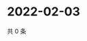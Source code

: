 # 2022-02-03

共 0 条

<!-- BEGIN WEIBO -->
<!-- 最后更新时间 Thu Feb 03 2022 08:15:54 GMT+0800 (China Standard Time) -->

<!-- END WEIBO -->
